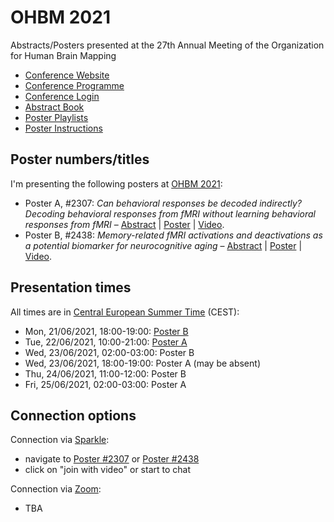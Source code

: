 # OHBM 2021

Abstracts/Posters presented at the 27th Annual Meeting of the Organization for Human Brain Mapping

* [Conference Website](https://www.humanbrainmapping.org/i4a/pages/index.cfm?pageid=4041)
* [Conference Programme](www.humanbrainmapping.org//OHBM21Schedule)
* [Conference Login](https://ohbm.sparkle.space/v/home)
* [Abstract Book](https://www.humanbrainmapping.org/files/ohbm2021_abstracts_v2(1).pdf)
* [Poster Playlists](https://docs.google.com/spreadsheets/d/1jA7oKeR2xlNTAxK9WkdV94J2ppREapJDU1_bI6R5xyA/edit#gid=0)
* [Poster Instructions](https://drive.google.com/file/d/171OGZNyI5vFRGiT_q_pwQIEv1ac27TbS/view)

## Poster numbers/titles

I'm presenting the following posters at [OHBM 2021](https://www.humanbrainmapping.org/i4a/pages/index.cfm?pageid=4054):

* Poster A, #2307: *Can behavioral responses be decoded indirectly? Decoding behavioral responses from fMRI without learning behavioral responses from fMRI* – [Abstract](https://github.com/JoramSoch/OHBM_2021/blob/main/Abstracts/OHBM_2021_Abstract_A_NBD.pdf) | [Poster](https://github.com/JoramSoch/OHBM_2021/blob/main/Posters/OHBM_2021_Poster_A_NBD.pdf) | [Video](https://github.com/JoramSoch/OHBM_2021/blob/main/Videos/OHBM_2021_Video_A_NBD.mp4).
* Poster B, #2438: *Memory-related fMRI activations and deactivations as a potential biomarker for neurocognitive aging* – [Abstract](https://github.com/JoramSoch/OHBM_2021/blob/main/Abstracts/OHBM_2021_Abstract_B_FADE.pdf) | [Poster](https://github.com/JoramSoch/OHBM_2021/blob/main/Posters/OHBM_2021_Poster_B_FADE.pdf) | [Video](https://github.com/JoramSoch/OHBM_2021/blob/main/Videos/OHBM_2021_Video_B_FADE.mp4).


## Presentation times

All times are in [Central European Summer Time](https://www.timeanddate.com/worldclock/converter.html?iso=20210621T160000&p1=tz_cest) (CEST):

* Mon, 21/06/2021, 18:00-19:00: [Poster B](https://github.com/JoramSoch/OHBM_2021/blob/main/Posters/OHBM_2021_Poster_B_FADE.pdf)
* Tue, 22/06/2021, 10:00-21:00: [Poster A](https://github.com/JoramSoch/OHBM_2021/blob/main/Posters/OHBM_2021_Poster_A_NBD.pdf)
* Wed, 23/06/2021, 02:00-03:00: Poster B
* Wed, 23/06/2021, 18:00-19:00: Poster A (may be absent)
* Thu, 24/06/2021, 11:00-12:00: Poster B
* Fri, 25/06/2021, 02:00-03:00: Poster A


## Connection options

Connection via [Sparkle](https://ohbm.sparkle.space/in/home):

* navigate to [Poster #2307](https://ohbm.sparkle.space/in/poster2307) or [Poster #2438](https://ohbm.sparkle.space/in/poster2438)
* click on "join with video" or start to chat

Connection via [Zoom](https://zoom.us/):

* TBA
